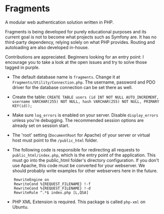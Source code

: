 # Fragments
A modular web authentication solution written in PHP.

Fragments is being developed for purely educational purposes and its current goal is not to become what projects such as Symfony are. It has no third-party dependency, relying solely on what PHP provides. Routing and autoloading are also developed in-house.

Contributions are appreciated. Beginners looking for an entry point: I encourage you to take a look at the open issues and try to solve those tagged in purple.

- The default database name is `fragments`. Change it at `Fragments/Utility/Connection.php`. The username, password and PDO driver for the database connection can be set there as well.

- Create the table: `CREATE TABLE users (id INT NOT NULL AUTO_INCREMENT, username VARCHAR(255) NOT NULL, hash VARCHAR(255) NOT NULL, PRIMARY KEY(id));`

- Make sure `log_errors` is enabled on your server. Disable `display_errors` unless you're debugging. The recommended session options are already set on session start.

- The 'root' setting (`DocumentRoot` for Apache) of your server or virtual host must point to the `/public_html` folder.

- The following code is responsible for redirecting all requests to `public_html/index.php`, which is the entry point of the application. This must go into the public_html folder's directory configuration. If you don't use Apache, this code must be converted for your webserver. We should probably write examples for other webservers here in the future.
```
    RewriteEngine on
    RewriteCond %{REQUEST_FILENAME} !-f
    RewriteCond %{REQUEST_FILENAME} !-d
    RewriteRule ^.*$ index.php [L,QSA]
```

- PHP XML Extension is required. This package is called `php-xml` on Ubuntu.